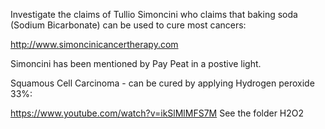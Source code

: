 <p>Investigate the claims of Tullio Simoncini who claims that baking soda (Sodium Bicarbonate) can be used to cure most cancers:</p>
<p><a href="http://www.simoncinicancertherapy.com">http://www.simoncinicancertherapy.com</a></p>
<p>Simoncini has been mentioned by Pay Peat in a postive light.</p>
<p></p><p></p>
<p>Squamous Cell Carcinoma - can be cured by applying Hydrogen peroxide 33%: </p>
<p><a href="https://www.youtube.com/watch?v=ikSlMlMFS7M">https://www.youtube.com/watch?v=ikSlMlMFS7M</a> See the folder H2O2</p>